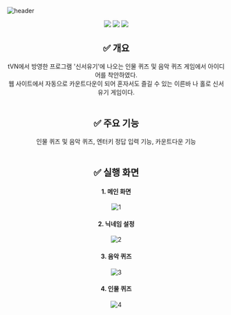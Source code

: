 ![header](https://capsule-render.vercel.app/api?type=wave&color=auto&height=300&section=header&text=Person%20Quiz%20and%20Music%20Quiz&fontSize=50)<br>
<div align = center>
<img src="https://img.shields.io/badge/HTML5-E34F26?style=flat-square&logo=HTML5&logoColor=white"/>
<img src="https://img.shields.io/badge/javascript-F7DF1E?style=flat-square&logo=javascript&logoColor=white"/>
<img src="https://img.shields.io/badge/CSS3-1572B6?style=flat-square&logo=CSS3&logoColor=white"/><br>
<h2>✅ 개요</h2>
tVN에서 방영한 프로그램 '신서유기'에 나오는 인물 퀴즈 및 음악 퀴즈 게임에서 아이디어를 착안하였다.<br>
웹 사이트에서 자동으로 카운트다운이 되어 혼자서도 즐길 수 있는 이른바 나 홀로 신서유기 게임이다.<br><br>
<h2>✅ 주요 기능</h2>
인물 퀴즈 및 음악 퀴즈, 엔터키 정답 입력 기능, 카운트다운 기능<br><br>
<h2>✅ 실행 화면</h2>
<h4>1. 메인 화면</h4>
 
![1](https://github.com/msmsmsms23/webprogramming/assets/134278493/b02693bb-0228-4b94-b949-2536b513577d)
<h4>2. 닉네임 설정</h4>

![2](https://github.com/msmsmsms23/webprogramming/assets/134278493/7923a72a-4dcc-4803-9c53-c37295343a76)
<h4>3. 음악 퀴즈</h4>

![3](https://github.com/msmsmsms23/webprogramming/assets/134278493/d00782b1-fc6f-44e3-b3dd-c4bc3c88a173)

<h4>4. 인물 퀴즈</h4>

![4](https://github.com/msmsmsms23/webprogramming/assets/134278493/79a4abaa-3160-42b1-9b75-006a54370a30)
</div>
